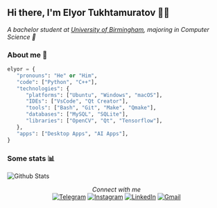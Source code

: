 ## Hi there, I'm Elyor Tukhtamuratov 👨‍💻
<em>A bachelor student at <a href="https://www.birmingham.ac.uk/index.aspx">University of Birmingham</a>, majoring in Computer Science 🙂</em>

### About me 👤
```python
elyor = {
   "pronouns": "He" or "Him",
   "code": ["Python", "C++"],
   "technologies": {
      "platforms": ["Ubuntu", "Windows", "macOS"],
      "IDEs": ["VsCode", "Qt Creator"],
      "tools": ["Bash", "Git", "Make", "Qmake"],
      "databases": ["MySQL", "SQLite"],
      "libraries": ["OpenCV", "Qt", "Tensorflow"],
   },
   "apps": ["Desktop Apps", "AI Apps"],
}
```

### Some stats 📊
![Github Stats](https://github-readme-stats.vercel.app/api?username=elyor04&show_icons=true&icon_color=79ff97&text_color=9f9f9f&bg_color=151515)

<div align="center">
<i>Connect with me</i><br>
<a href="https://t.me/ogstudent"><img src="https://img.shields.io/badge/Telegram-2CA5E0?style=flat-square&logo=telegram&logoColor=white" alt="Telegram"></a>
<a href="https://www.instagram.com/elyor_04"><img src="https://img.shields.io/badge/Instagram-E4405F?style=flat-square&logo=instagram&logoColor=white" alt="Instagram"></a>
<a href="https://www.linkedin.com/in/elyor-tukhtamuratov"><img src="https://img.shields.io/badge/LinkedIn-0077B5?style=flat-square&logo=linkedin&logoColor=white" alt="LinkedIn"></a>
<a href="mailto:tuxtamuratovelyor@gmail.com"><img src="https://img.shields.io/badge/Gmail-D14836?style=flat-square&logo=gmail&logoColor=white" alt="Gmail"></a>
</div>
